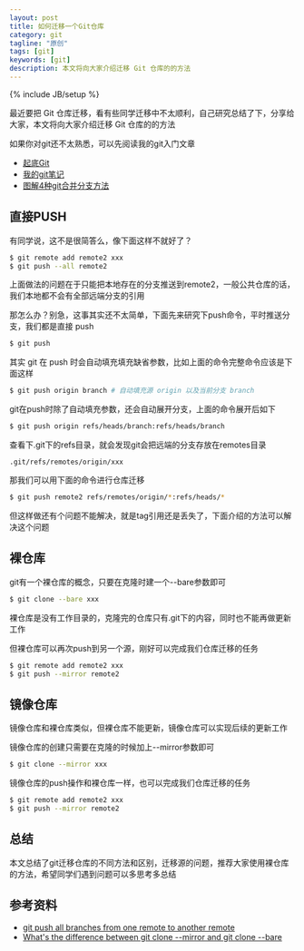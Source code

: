 ```yaml
---
layout: post
title: 如何迁移一个Git仓库
category: git
tagline: "原创"
tags: [git]
keywords: [git]
description: 本文将向大家介绍迁移 Git 仓库的的方法
---
```


{% include JB/setup %}

最近要把 Git 仓库迁移，看有些同学迁移中不太顺利，自己研究总结了下，分享给大家，本文将向大家介绍迁移 Git 仓库的的方法

如果你对git还不太熟悉，可以先阅读我的git入门文章

- [起底Git](https://yanhaijing.com/git/2017/01/19/deep-git-0/)
- [我的git笔记](https://yanhaijing.com/git/2014/11/01/my-git-note/)
- [图解4种git合并分支方法](https://yanhaijing.com/git/2017/07/14/four-method-for-git-merge/)

## 直接PUSH

有同学说，这不是很简答么，像下面这样不就好了？

```bash
$ git remote add remote2 xxx
$ git push --all remote2 
```

上面做法的问题在于只能把本地存在的分支推送到remote2，一般公共仓库的话，我们本地都不会有全部远端分支的引用

那怎么办？别急，这事其实还不太简单，下面先来研究下push命令，平时推送分支，我们都是直接 push

```bash
$ git push
```

其实 git 在 push 时会自动填充填充缺省参数，比如上面的命令完整命令应该是下面这样

```bash
$ git push origin branch # 自动填充源 origin 以及当前分支 branch
```

git在push时除了自动填充参数，还会自动展开分支，上面的命令展开后如下

```bash
$ git push origin refs/heads/branch:refs/heads/branch
```

查看下.git下的refs目录，就会发现git会把远端的分支存放在remotes目录

```
.git/refs/remotes/origin/xxx
```

那我们可以用下面的命令进行仓库迁移

```bash
$ git push remote2 refs/remotes/origin/*:refs/heads/*
```

但这样做还有个问题不能解决，就是tag引用还是丢失了，下面介绍的方法可以解决这个问题

## 裸仓库
git有一个裸仓库的概念，只要在克隆时建一个--bare参数即可

```bash
$ git clone --bare xxx
```

裸仓库是没有工作目录的，克隆完的仓库只有.git下的内容，同时也不能再做更新工作

但裸仓库可以再次push到另一个源，刚好可以完成我们仓库迁移的任务

```bash
$ git remote add remote2 xxx
$ git push --mirror remote2
```

## 镜像仓库
镜像仓库和裸仓库类似，但裸仓库不能更新，镜像仓库可以实现后续的更新工作

镜像仓库的创建只需要在克隆的时候加上--mirror参数即可

```bash
$ git clone --mirror xxx
```

镜像仓库的push操作和裸仓库一样，也可以完成我们仓库迁移的任务

```bash
$ git remote add remote2 xxx
$ git push --mirror remote2
```

## 总结
本文总结了git迁移仓库的不同方法和区别，迁移源的问题，推荐大家使用裸仓库的方法，希望同学们遇到问题可以多思考多总结

## 参考资料

-   [git push all branches from one remote to another remote](https://stackoverflow.com/questions/37884832/git-push-all-branches-from-one-remote-to-another-remote)
- [What's the difference between git clone --mirror and git clone --bare](https://stackoverflow.com/questions/3959924/whats-the-difference-between-git-clone-mirror-and-git-clone-bare)
